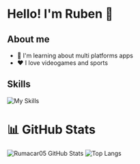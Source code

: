 # Hello! I'm Ruben 👋
## About me
- 💭 I'm learning about multi platforms apps
- ❤️ I love videogames and sports

## Skills
![My Skills](https://skillicons.dev/icons?i=html,java,git)

# 📊 GitHub Stats
![Rumacar05 GitHub Stats](https://github-readme-stats.vercel.app/api?username=rumacar05&show_icons=true)
![Top Langs](https://github-readme-stats.vercel.app/api/top-langs/?username=rumacar05&layout=compact)
